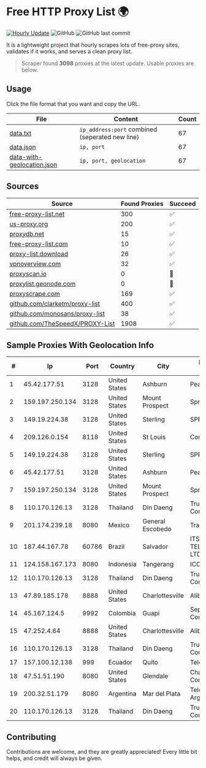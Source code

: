 
# Free HTTP Proxy List 🌍

[![Hourly Update](https://github.com/mertguvencli/http-proxy-list/actions/workflows/main.yml/badge.svg?branch=main)](https://github.com/mertguvencli/http-proxy-list/actions/workflows/main.yml)
![GitHub](https://img.shields.io/github/license/mertguvencli/http-proxy-list)
![GitHub last commit](https://img.shields.io/github/last-commit/mertguvencli/http-proxy-list)

It is a lightweight project that hourly scrapes lots of free-proxy sites, validates if it works, and serves a clean proxy list.


> Scraper found **3098** proxies at the latest update. Usable proxies are below.

## Usage

Click the file format that you want and copy the URL.


|File|Content|Count|
|----|-------|-----|
|[data.txt](https://raw.githubusercontent.com/mertguvencli/http-proxy-list/main/proxy-list/data.txt)|`ip_address:port` combined (seperated new line)|67|
|[data.json](https://raw.githubusercontent.com/mertguvencli/http-proxy-list/main/proxy-list/data.json)|`ip, port`|67|
|[data-with-geolocation.json](https://raw.githubusercontent.com/mertguvencli/http-proxy-list/main/proxy-list/data-with-geolocation.json)|`ip, port, geolocation`|67|

## Sources

|Source|Found Proxies|Succeed|
|------|-------------|-------|
|[free-proxy-list.net](https://free-proxy-list.net)|300|✅|
|[us-proxy.org](https://www.us-proxy.org)|200|✅|
|[proxydb.net](http://proxydb.net)|15|✅|
|[free-proxy-list.com](https://free-proxy-list.com/?page=&port=&type%5B%5D=http&type%5B%5D=https&up_time=0&search=Search)|10|✅|
|[proxy-list.download](https://www.proxy-list.download/HTTP)|26|✅|
|[vpnoverview.com](https://vpnoverview.com/privacy/anonymous-browsing/free-proxy-servers)|32|✅|
|[proxyscan.io](https://www.proxyscan.io)|0|🚫|
|[proxylist.geonode.com](https://proxylist.geonode.com/api/proxy-list?limit=300&page=1&sort_by=lastChecked&sort_type=desc&protocols=http,https)|0|🚫|
|[proxyscrape.com](https://api.proxyscrape.com/v2/?request=displayproxies&protocol=http&timeout=10000&country=all&ssl=all&anonymity=all)|169|✅|
|[github.com/clarketm/proxy-list](https://raw.githubusercontent.com/clarketm/proxy-list/master/proxy-list-raw.txt)|400|✅|
|[github.com/monosans/proxy-list](https://raw.githubusercontent.com/monosans/proxy-list/main/proxies/http.txt)|38|✅|
|[github.com/TheSpeedX/PROXY-List](https://raw.githubusercontent.com/TheSpeedX/PROXY-List/master/http.txt)|1908|✅|


## Sample Proxies With Geolocation Info

|#|Ip|Port|Country|City|Internet Service Provider|
|-|--|----|-------|----|-------------------------|
|1|45.42.177.51|3128|United States|Ashburn|PeaceWeb|
|2|159.197.250.134|3128|United States|Mount Prospect|Sprint|
|3|149.19.224.38|3128|United States|Sterling|SPRINT|
|4|209.126.0.154|8118|United States|St Louis|Contabo Inc.|
|5|149.19.224.38|3128|United States|Sterling|SPRINT|
|6|45.42.177.51|3128|United States|Ashburn|PeaceWeb|
|7|159.197.250.134|3128|United States|Mount Prospect|Sprint|
|8|110.170.126.13|3128|Thailand|Din Daeng|True Internet Corporation CO. Ltd.|
|9|201.174.239.18|8080|Mexico|General Escobedo|Transtelco Inc|
|10|187.44.167.78|60786|Brazil|Salvador|ITS TELECOMUNICACOES LTDA|
|11|124.158.167.173|8080|Indonesia|Tangerang|ICON+|
|12|110.170.126.13|3128|Thailand|Din Daeng|True Internet Corporation CO. Ltd.|
|13|47.89.185.178|8888|United States|Charlottesville|Alibaba.com LLC|
|14|45.167.124.5|9992|Colombia|Guapi|Sepcom Comunicaciones SAS|
|15|47.252.4.64|8888|United States|Charlottesville|Alibaba.com LLC|
|16|110.170.126.13|3128|Thailand|Din Daeng|True Internet Corporation CO. Ltd.|
|17|157.100.12.138|999|Ecuador|Quito|Telconet S.A|
|18|47.51.51.190|8080|United States|Glendale|Charter Communications|
|19|200.32.51.179|8080|Argentina|Mar del Plata|Telefonica de Argentina|
|20|110.170.126.13|3128|Thailand|Din Daeng|True Internet Corporation CO. Ltd.|



## Contributing

Contributions are welcome, and they are greatly appreciated! Every
little bit helps, and credit will always be given.

